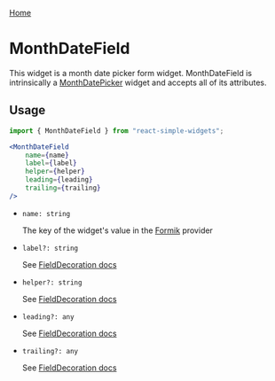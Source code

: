 [Home](../../../README.md)

# MonthDateField

This widget is a month date picker form widget. MonthDateField is intrinsically a [MonthDatePicker](../month-date-picker/month-date-picker-usage.md) widget and accepts all of its attributes.

## Usage

```jsx
import { MonthDateField } from "react-simple-widgets";

<MonthDateField
    name={name}
    label={label}
    helper={helper}
    leading={leading}
    trailing={trailing}
/>
```

- `name: string`

  The key of the widget's value in the [Formik](https://jaredpalmer.com/formik/) provider

- `label?: string`

    See [FieldDecoration docs](../field-decoration/field-decoration-usage.md)

- `helper?: string`

    See [FieldDecoration docs](../field-decoration/field-decoration-usage.md)

- `leading?: any`

    See [FieldDecoration docs](../field-decoration/field-decoration-usage.md)

- `trailing?: any`

    See [FieldDecoration docs](../field-decoration/field-decoration-usage.md)
